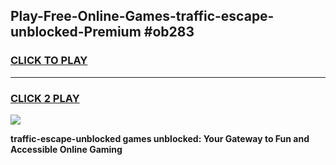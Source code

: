 
## Play-Free-Online-Games-traffic-escape-unblocked-Premium #ob283
<h3>
<a href="https://premium.freeplayer.one?title=traffic-escape-unblocked&ref=8M">CLICK TO PLAY</a></h3>
<hr>

<h3>
<a href="https://premium.freeplayer.one?title=traffic-escape-unblocked&ref=8M">CLICK 2 PLAY</a>
  
</h3>

<a href="https://premium.freeplayer.one?title=traffic-escape-unblocked&ref=8M"><img src="https://clearcache.store/games.png"></a>


**traffic-escape-unblocked games unblocked: Your Gateway to Fun and Accessible Online Gaming**
